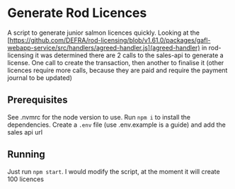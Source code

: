 # Generate Rod Licences

A script to generate junior salmon licences quickly. Looking at the [https://github.com/DEFRA/rod-licensing/blob/v1.61.0/packages/gafl-webapp-service/src/handlers/agreed-handler.js](agreed-handler) in rod-licensing it was determined there are 2 calls to the sales-api to generate a license. One call to create the transaction, then another to finalise it (other licences require more calls, because they are paid and require the payment journal to be updated)

## Prerequisites
See .nvmrc for the node version to use. Run `npm i` to install the dependencies. Create a `.env` file (use .env.example is a guide) and add the sales api url

## Running
Just run `npm start`. I would modify the script, at the moment it will create 100 licences
